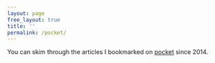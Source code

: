 ```yaml
---
layout: page
free_layout: true
title: ''
permalink: /pocket/
---
```


You can skim through the articles I bookmarked on [pocket](http://getpocket.com) since 2014.

<div id="pocket-items">
</div>

<script type="text/javascript">
window.fetch('/synced.json')
.then((response) => response.json())
.then(pocketItems => {
  console.log('pocketItems', pocketItems)
  const pocketItemsContainer = document.getElementById('pocket-items')

  const ul = document.createElement('ul')
  pocketItemsContainer.appendChild(ul)

  let itemsAdded = 0
  const intervalHandle = setInterval(() => {
    const itemToAdd = pocketItems.items[itemsAdded]
    if (!itemToAdd) return clearInterval(intervalHandle)
    const li = document.createElement('li')
    li.innerHTML = `
      <b>${itemToAdd.date} &nbsp; <a target="_blank" href="${itemToAdd.url}">${itemToAdd.title}</a></b><br/>
    `
    li.setAttribute('class', 'pocket-item')
    ul.appendChild(li)
    itemsAdded++
  }, 60)
})
</script>
